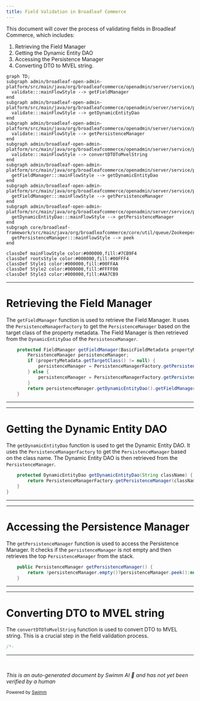 ```yaml
---
title: Field Validation in Broadleaf Commerce
---
```

This document will cover the process of validating fields in Broadleaf Commerce, which includes:

1. Retrieving the Field Manager
2. Getting the Dynamic Entity DAO
3. Accessing the Persistence Manager
4. Converting DTO to MVEL string.

```mermaid
graph TD;
subgraph admin/broadleaf-open-admin-platform/src/main/java/org/broadleafcommerce/openadmin/server/service/persistence/validation
  validate:::mainFlowStyle --> getFieldManager
end
subgraph admin/broadleaf-open-admin-platform/src/main/java/org/broadleafcommerce/openadmin/server/service/persistence/validation
  validate:::mainFlowStyle --> getDynamicEntityDao
end
subgraph admin/broadleaf-open-admin-platform/src/main/java/org/broadleafcommerce/openadmin/server/service/persistence
  validate:::mainFlowStyle --> getPersistenceManager
end
subgraph admin/broadleaf-open-admin-platform/src/main/java/org/broadleafcommerce/openadmin/server/service/persistence
  validate:::mainFlowStyle --> convertDTOToMvelString
end
subgraph admin/broadleaf-open-admin-platform/src/main/java/org/broadleafcommerce/openadmin/server/service/persistence/validation
  getFieldManager:::mainFlowStyle --> getDynamicEntityDao
end
subgraph admin/broadleaf-open-admin-platform/src/main/java/org/broadleafcommerce/openadmin/server/service/persistence
  getFieldManager:::mainFlowStyle --> getPersistenceManager
end
subgraph admin/broadleaf-open-admin-platform/src/main/java/org/broadleafcommerce/openadmin/server/service/persistence
  getDynamicEntityDao:::mainFlowStyle --> getPersistenceManager
end
subgraph core/broadleaf-framework/src/main/java/org/broadleafcommerce/core/util/queue/ZookeeperDistributedQueue.java
  getPersistenceManager:::mainFlowStyle --> peek
end

classDef mainFlowStyle color:#000000,fill:#7CB9F4
classDef rootsStyle color:#000000,fill:#00FFF4
classDef Style1 color:#000000,fill:#00FFAA
classDef Style2 color:#000000,fill:#FFFF00
classDef Style3 color:#000000,fill:#AA7CB9
```

<SwmSnippet path="/admin/broadleaf-open-admin-platform/src/main/java/org/broadleafcommerce/openadmin/server/service/persistence/validation/AfterStartDateValidator.java" line="96">

---

# Retrieving the Field Manager

The `getFieldManager` function is used to retrieve the Field Manager. It uses the `PersistenceManagerFactory` to get the `PersistenceManager` based on the target class of the property metadata. The Field Manager is then retrieved from the `DynamicEntityDao` of the `PersistenceManager`.

```java
    protected FieldManager getFieldManager(BasicFieldMetadata propertyMetadata) {
        PersistenceManager persistenceManager;
        if (propertyMetadata.getTargetClass() != null) {
            persistenceManager = PersistenceManagerFactory.getPersistenceManager(propertyMetadata.getTargetClass());
        } else {
            persistenceManager = PersistenceManagerFactory.getPersistenceManager();
        }
        return persistenceManager.getDynamicEntityDao().getFieldManager();
    }
```

---

</SwmSnippet>

<SwmSnippet path="/admin/broadleaf-open-admin-platform/src/main/java/org/broadleafcommerce/openadmin/server/service/persistence/validation/UniqueValueValidator.java" line="71">

---

# Getting the Dynamic Entity DAO

The `getDynamicEntityDao` function is used to get the Dynamic Entity DAO. It uses the `PersistenceManagerFactory` to get the `PersistenceManager` based on the class name. The Dynamic Entity DAO is then retrieved from the `PersistenceManager`.

```java
    protected DynamicEntityDao getDynamicEntityDao(String className) {
        return PersistenceManagerFactory.getPersistenceManager(className).getDynamicEntityDao();
    }
}
```

---

</SwmSnippet>

<SwmSnippet path="/admin/broadleaf-open-admin-platform/src/main/java/org/broadleafcommerce/openadmin/server/service/persistence/PersistenceManagerContext.java" line="49">

---

# Accessing the Persistence Manager

The `getPersistenceManager` function is used to access the Persistence Manager. It checks if the `persistenceManager` is not empty and then retrieves the top `PersistenceManager` from the stack.

```java
    public PersistenceManager getPersistenceManager() {
        return !persistenceManager.empty()?persistenceManager.peek():null;
    }
```

---

</SwmSnippet>

<SwmSnippet path="/admin/broadleaf-open-admin-platform/src/main/java/org/broadleafcommerce/openadmin/server/service/persistence/module/provider/RuleFieldExtractionUtility.java" line="1">

---

# Converting DTO to MVEL string

The `convertDTOToMvelString` function is used to convert DTO to MVEL string. This is a crucial step in the field validation process.

```java
/*-
```

---

</SwmSnippet>

&nbsp;

*This is an auto-generated document by Swimm AI 🌊 and has not yet been verified by a human*

<SwmMeta version="3.0.0" repo-id="Z2l0aHViJTNBJTNBQnJvYWRsZWFmQ29tbWVyY2UtZGVtbyUzQSUzQWdpbGFkbmF2b3Q=" repo-name="BroadleafCommerce-demo" doc-type="flows"><sup>Powered by [Swimm](/)</sup></SwmMeta>
